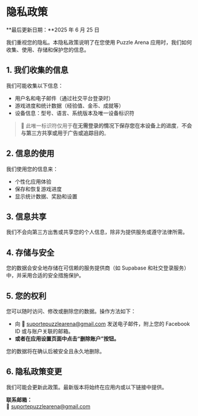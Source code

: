 # 隐私政策

**最后更新日期：**2025 年 6 月 25 日

我们重视您的隐私。本隐私政策说明了在您使用 Puzzle Arena 应用时，我们如何收集、使用、存储和保护您的信息。

## 1. 我们收集的信息

我们可能收集以下信息：

- 用户名和电子邮件（通过社交平台登录时）
- 游戏进度和统计数据（经验值、金币、成就等）
- 设备信息：型号、语言、系统版本及唯一设备标识符

> 🔐 此唯一标识符仅用于**在无需登录的情况下保存您在本设备上的进度**，**不会与第三方共享或用于广告或追踪目的**。

## 2. 信息的使用

我们使用您的信息来：

- 个性化应用体验
- 保存和恢复游戏进度
- 显示统计数据、奖励和设置

## 3. 信息共享

我们不会向第三方出售或共享您的个人信息，除非为提供服务或遵守法律所需。

## 4. 存储与安全

您的数据会安全地存储在可信赖的服务提供商（如 Supabase 和社交登录服务）中，并采用合适的安全措施保护。

## 5. 您的权利

您可以随时访问、修改或删除您的数据。操作方法如下：

- 向 📩 suportepuzzlearena@gmail.com 发送电子邮件，附上您的 Facebook ID 或与账户关联的邮箱。
- **或者在应用设置页面中点击“删除账户”按钮。**

您的数据将在确认后被安全且永久地删除。

## 6. 隐私政策变更

我们可能会更新此政策。最新版本将始终在应用内或以下链接中提供。

**联系邮箱：**  
📩 suportepuzzlearena@gmail.com

